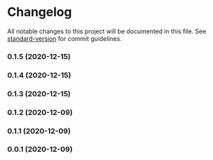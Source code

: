 # Changelog

All notable changes to this project will be documented in this file. See [standard-version](https://github.com/conventional-changelog/standard-version) for commit guidelines.

### 0.1.5 (2020-12-15)

### 0.1.4 (2020-12-15)

### 0.1.3 (2020-12-15)

### 0.1.2 (2020-12-09)

### 0.1.1 (2020-12-09)

### 0.0.1 (2020-12-09)
